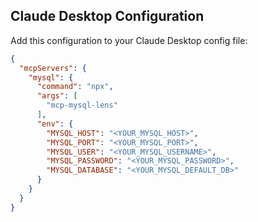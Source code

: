 ## Claude Desktop Configuration

Add this configuration to your Claude Desktop config file:
```json
{
  "mcpServers": {
    "mysql": {
      "command": "npx",
      "args": [
        "mcp-mysql-lens"
      ],
      "env": {
        "MYSQL_HOST": "<YOUR_MYSQL_HOST>",
        "MYSQL_PORT": "<YOUR_MYSQL_PORT>",
        "MYSQL_USER": "<YOUR_MYSQL_USERNAME>",
        "MYSQL_PASSWORD": "<YOUR_MYSQL_PASSWORD>",
        "MYSQL_DATABASE": "<YOUR_MYSQL_DEFAULT_DB>"
      }
    }
  }
}
